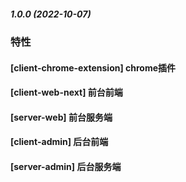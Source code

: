 ##### 1.0.0 (2022-10-07)
### 特性

#### [client-chrome-extension] chrome插件
#### [client-web-next] 前台前端
#### [server-web] 前台服务端
#### [client-admin] 后台前端
#### [server-admin] 后台服务端

